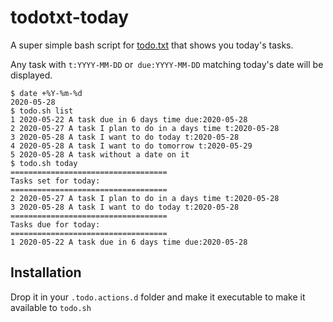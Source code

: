 todotxt-today
=============

A super simple bash script for [todo.txt](https://github.com/ginatrapani/todo.txt-cli) that shows
you today's tasks.

Any task with `t:YYYY-MM-DD` or` due:YYYY-MM-DD` matching today's date will be displayed.

```
$ date +%Y-%m-%d
2020-05-28
$ todo.sh list
1 2020-05-22 A task due in 6 days time due:2020-05-28
2 2020-05-27 A task I plan to do in a days time t:2020-05-28
3 2020-05-28 A task I want to do today t:2020-05-28
4 2020-05-28 A task I want to do tomorrow t:2020-05-29
5 2020-05-28 A task without a date on it
$ todo.sh today
===================================
Tasks set for today:
===================================
2 2020-05-27 A task I plan to do in a days time t:2020-05-28
3 2020-05-28 A task I want to do today t:2020-05-28
===================================
Tasks due for today:
===================================
1 2020-05-22 A task due in 6 days time due:2020-05-28
```

## Installation

Drop it in your `.todo.actions.d` folder and make it executable to make it available to `todo.sh`
